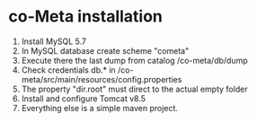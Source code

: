 # co-Meta installation
1. Install MySQL 5.7 
2. In MySQL database create scheme "cometa"
3. Execute there the last dump from catalog /co-meta/db/dump 
4. Check credentials db.* in /co-meta/src/main/resources/config.properties
6. The property "dir.root" must direct to the actual empty folder
7. Install and configure Tomcat v8.5
8. Everything else is a simple maven project.
